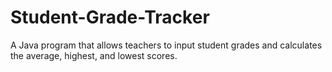 # Student-Grade-Tracker
A Java program that allows teachers to input student grades and calculates the average, highest, and lowest scores.
